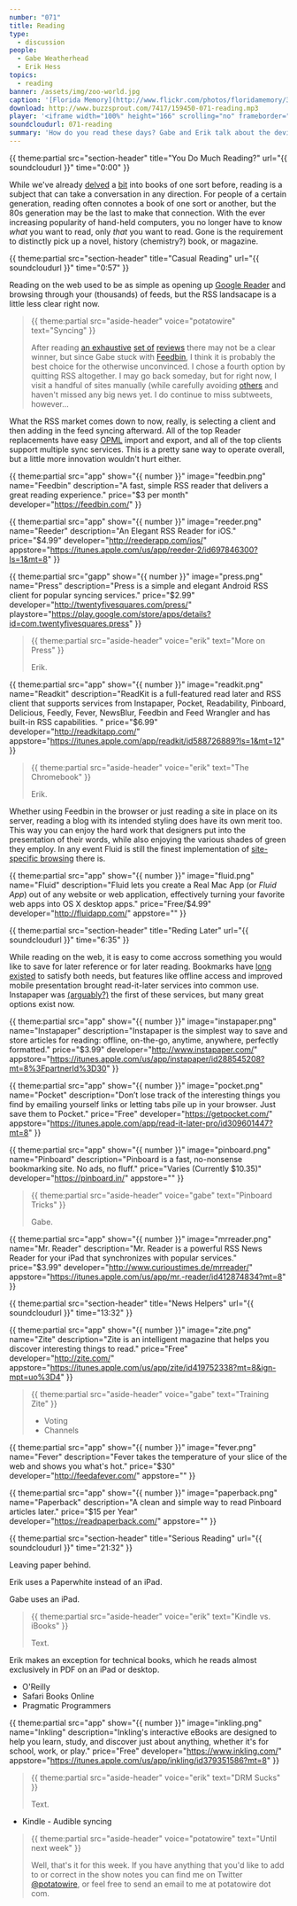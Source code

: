 ```yaml
---
number: "071"
title: Reading
type:
  - discussion
people:
  - Gabe Weatherhead
  - Erik Hess
topics:
  - reading
banner: /assets/img/zoo-world.jpg
caption: '[Florida Memory](http://www.flickr.com/photos/floridamemory/3928465589/)'
download: http://www.buzzsprout.com/7417/159450-071-reading.mp3
player: '<iframe width="100%" height="166" scrolling="no" frameborder="no" src="https://w.soundcloud.com/player/?url=https%3A//api.soundcloud.com/tracks/140604164%3Fsecret_token%3Ds-lBqle&amp;color=ff5500&amp;auto_play=false&amp;hide_related=false&amp;show_artwork=true"></iframe>'
soundcloudurl: 071-reading
summary: 'How do you read these days? Gabe and Erik talk about the devices and apps they use for casual and serious reading.'
---
```


{{ theme:partial src="section-header" title="You Do Much Reading?" url="{{ soundcloudurl }}" time="0:00" }}

While we've already [delved](http://technicaldifficulties.us/episodes/005-the-future-of-books) a [bit](http://technicaldifficulties.us/episodes/067-authoring-ibooks-with-david-sparks) into books of one sort before, reading is a subject that can take a conversation in any direction. For people of a certain generation, reading often connotes a book of one sort or another, but the 80s generation may be the last to make that connection. With the ever increasing popularity of hand-held computers, you no longer have to know *what* you want to read, only *that* you want to read. Gone is the requirement to distinctly pick up a novel, history (chemistry?) book, or magazine.

{{ theme:partial src="section-header" title="Casual Reading" url="{{ soundcloudurl }}" time="0:57" }}

Reading on the web used to be as simple as opening up [Google Reader](http://googlereader.blogspot.com/2013/07/a-final-farewell.html) and browsing through your (thousands) of feeds, but the RSS landsacape is a little less clear right now. 

> {{ theme:partial src="aside-header" voice="potatowire" text="Syncing" }}
> 
> After reading [an exhaustive](http://www.macdrifter.com/2013/05/the-feed-reader-reviews-newsblur.html) [set of](http://www.macdrifter.com/2013/06/the-feed-reader-reviews-feedbin.html) [reviews](http://www.macdrifter.com/2013/06/the-feed-reader-reviews-feedly.html) there may not be a clear winner, but since Gabe stuck with [Feedbin](https://feedbin.com/), I  think it is probably the best choice for the otherwise unconvinced. I chose a fourth option by quitting RSS altogether. I may go back someday, but for right now, I visit a handful of sites manually (while carefully avoiding [others](http://www.theverge.com/) and haven't missed any big news yet. I do continue to miss subtweets, however...

What the RSS market comes down to now, really, is selecting a client and then adding in the feed syncing afterward. All of the top Reader replacements have easy [OPML](http://en.wikipedia.org/wiki/OPML) import and export, and all of the top clients support multiple sync services. This is a pretty sane way to operate overall, but a little more innovation wouldn't hurt either.

{{ theme:partial src="app" show="{{ number }}" image="feedbin.png" name="Feedbin" description="A fast, simple RSS reader that delivers a great reading experience." price="$3 per month" developer="https://feedbin.com/" }}

{{ theme:partial src="app" show="{{ number }}" image="reeder.png" name="Reeder" description="An Elegant RSS Reader for iOS." price="$4.99" developer="http://reederapp.com/ios/" appstore="https://itunes.apple.com/us/app/reeder-2/id697846300?ls=1&mt=8" }}

{{ theme:partial src="gapp" show="{{ number }}" image="press.png" name="Press" description="Press is a simple and elegant Android RSS client for popular syncing services." price="$2.99" developer="http://twentyfivesquares.com/press/" playstore="https://play.google.com/store/apps/details?id=com.twentyfivesquares.press" }}

> {{ theme:partial src="aside-header" voice="erik" text="More on Press" }}
>
> Erik.

{{ theme:partial src="app" show="{{ number }}" image="readkit.png" name="Readkit" description="ReadKit is a full-featured read later and RSS client that supports services from Instapaper, Pocket, Readability, Pinboard, Delicious, Feedly, Fever, NewsBlur, Feedbin and Feed Wrangler and has built-in RSS capabilities. " price="$6.99" developer="http://readkitapp.com/" appstore="https://itunes.apple.com/app/readkit/id588726889?ls=1&mt=12" }}

> {{ theme:partial src="aside-header" voice="erik" text="The Chromebook" }}
>
> Erik.

Whether using Feedbin in the browser or just reading a site in place on its server, reading a blog with its intended styling does have its own merit too. This way you can enjoy the hard work that designers put into the presentation of their words, while also enjoying the various shades of green they employ. In any event Fluid is still the finest implementation of [site-specific browsing](http://en.wikipedia.org/wiki/Site-specific_browser) there is.

{{ theme:partial src="app" show="{{ number }}" image="fluid.png" name="Fluid" description="Fluid lets you create a Real Mac App (or *Fluid App*) out of any website or web application, effectively turning your favorite web apps into OS X desktop apps." price="Free/$4.99" developer="http://fluidapp.com/" appstore="" }}

{{ theme:partial src="section-header" title="Reding Later" url="{{ soundcloudurl }}" time="6:35" }}

While reading on the web, it is easy to come accross something you would like to save for later reference or for later reading. Bookmarks have [long existed](http://www.w3.org/News/9305.html) to satisfy both needs, but features like offline access and improved mobile presentation brought read-it-later services into common use. Instapaper was [(arguably?)](http://www.marco.org/2013/02/21/the-first-read-later-service) the first of these services, but many great options exist now.

{{ theme:partial src="app" show="{{ number }}" image="instapaper.png" name="Instapaper" description="Instapaper is the simplest way to save and store articles for reading: offline, on-the-go, anytime, anywhere, perfectly formatted." price="$3.99" developer="http://www.instapaper.com/" appstore="https://itunes.apple.com/us/app/instapaper/id288545208?mt=8%3FpartnerId%3D30" }}

{{ theme:partial src="app" show="{{ number }}" image="pocket.png" name="Pocket" description="Don’t lose track of the interesting things you find by emailing yourself links or letting tabs pile up in your browser. Just save them to Pocket." price="Free" developer="https://getpocket.com/" appstore="https://itunes.apple.com/app/read-it-later-pro/id309601447?mt=8" }}

{{ theme:partial src="app" show="{{ number }}" image="pinboard.png" name="Pinboard" description="Pinboard is a fast, no-nonsense bookmarking site. No ads, no fluff." price="Varies (Currently $10.35)" developer="https://pinboard.in/" appstore="" }}

> {{ theme:partial src="aside-header" voice="gabe" text="Pinboard Tricks" }}
>
> Gabe.

{{ theme:partial src="app" show="{{ number }}" image="mrreader.png" name="Mr. Reader" description="Mr. Reader is a powerful RSS News Reader for your iPad that synchronizes with popular services." price="$3.99" developer="http://www.curioustimes.de/mrreader/" appstore="https://itunes.apple.com/us/app/mr.-reader/id412874834?mt=8" }}


{{ theme:partial src="section-header" title="News Helpers" url="{{ soundcloudurl }}" time="13:32" }}

{{ theme:partial src="app" show="{{ number }}" image="zite.png" name="Zite" description="Zite is an intelligent magazine that helps you discover interesting things to read." price="Free" developer="http://zite.com/" appstore="https://itunes.apple.com/us/app/zite/id419752338?mt=8&ign-mpt=uo%3D4" }}

> {{ theme:partial src="aside-header" voice="gabe" text="Training Zite" }}
>
> * Voting
> * Channels

{{ theme:partial src="app" show="{{ number }}" image="fever.png" name="Fever" description="Fever takes the temperature of your slice of the web and shows you what's hot." price="$30" developer="http://feedafever.com/" appstore="" }}

{{ theme:partial src="app" show="{{ number }}" image="paperback.png" name="Paperback" description="A clean and simple way to read Pinboard articles later." price="$15 per Year" developer="https://readpaperback.com/" appstore="" }}

{{ theme:partial src="section-header" title="Serious Reading" url="{{ soundcloudurl }}" time="21:32" }}

Leaving paper behind. 

Erik uses a Paperwhite instead of an iPad.

Gabe uses an iPad.

> {{ theme:partial src="aside-header" voice="erik" text="Kindle vs. iBooks" }}
>
> Text.

Erik makes an exception for technical books, which he reads almost exclusively in PDF on an iPad or desktop.

* O'Reilly
* Safari Books Online
* Pragmatic Programmers

{{ theme:partial src="app" show="{{ number }}" image="inkling.png" name="Inkling" description="Inkling's interactive eBooks are designed to help you learn, study, and discover just about anything, whether it's for school, work, or play." price="Free" developer="https://www.inkling.com/" appstore="https://itunes.apple.com/us/app/inkling/id379351586?mt=8" }}

> {{ theme:partial src="aside-header" voice="erik" text="DRM Sucks" }}
>
> Text.

* Kindle - Audible syncing 

> {{ theme:partial src="aside-header" voice="potatowire" text="Until next week" }}
> 
> Well, that's it for this week. If you have anything that you'd like to add to or correct in the show notes you can find me on Twitter [@potatowire](http://twitter.com/potatowire/), or feel free to send an email to me at potatowire dot com.
